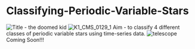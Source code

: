 # Classifying-Periodic-Variable-Stars
![Title - the doomed kid](https://user-images.githubusercontent.com/54232614/180894364-01e3bbfe-100c-42f8-a8e1-410a8b2bafa3.png)
![K1_CMS_0129_1](https://user-images.githubusercontent.com/54232614/180894391-8a87a100-586e-46a5-aabf-e9463bb9dd3b.jpg)
Aim - to classify 4 different classes of periodic variable stars using time-series data.
![telescope](https://user-images.githubusercontent.com/54232614/180894411-adcdaee1-5448-4183-a057-91e1f352914c.png)
Coming Soon!!!
